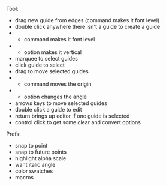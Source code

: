 Tool:
- drag new guide from edges (command makes it font level)
- double click anywhere there isn't a guide to create a guide
- - command makes it font level
- - option makes it vertical
- marquee to select guides
- click guide to select
- drag to move selected guides
- - command moves the origin
- - option changes the angle
- arrows keys to move selected guides
- double click a guide to edit
- return brings up editor if one guide is selected
- control click to get some clear and convert options

Prefs:
- snap to point
- snap to future points
- highlight alpha scale
- want italic angle
- color swatches
- macros